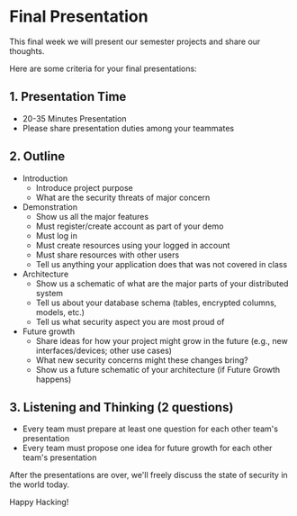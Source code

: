 # Final Presentation

This final week we will present our semester projects and share our thoughts.

Here are some criteria for your final presentations:

## 1. Presentation Time

- 20-35 Minutes Presentation
- Please share presentation duties among your teammates

## 2. Outline

- Introduction
  - Introduce project purpose
  - What are the security threats of major concern
- Demonstration
  - Show us all the major features
  - Must register/create account as part of your demo
  - Must log in
  - Must create resources using your logged in account
  - Must share resources with other users
  - Tell us anything your application does that was not covered in class
- Architecture
  - Show us a schematic of what are the major parts of your distributed system
  - Tell us about your database schema (tables, encrypted columns, models, etc.)
  - Tell us what security aspect you are most proud of
- Future growth
  - Share ideas for how your project might grow in the future (e.g., new interfaces/devices; other use cases)
  - What new security concerns might these changes bring?
  - Show us a future schematic of your architecture (if Future Growth happens)

## 3. Listening and Thinking (2 questions)

- Every team must prepare at least one question for each other team's presentation
- Every team must propose one idea for future growth for each other team's presentation

After the presentations are over, we'll freely discuss the state of security in the world today.

Happy Hacking!

